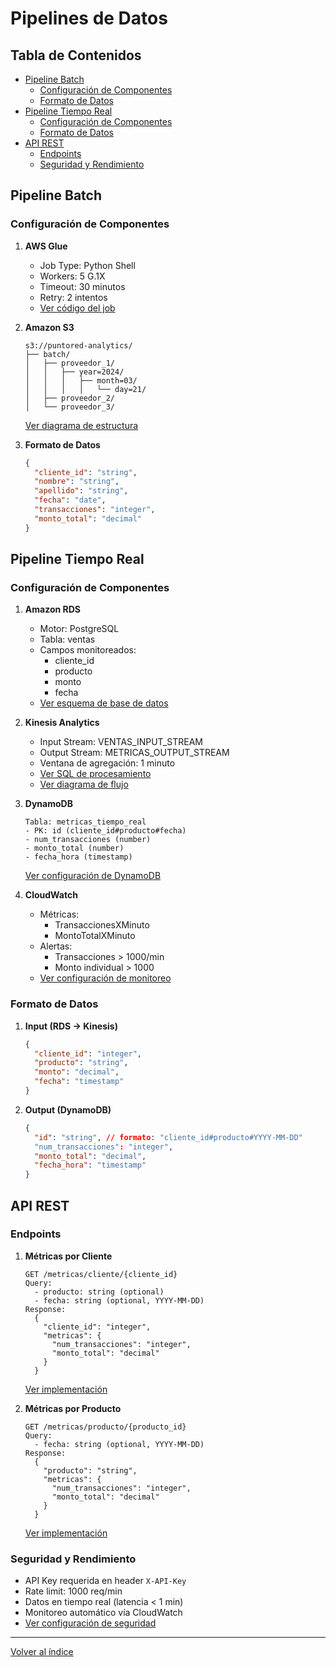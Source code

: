 # Pipelines de Datos

## Tabla de Contenidos
- [Pipeline Batch](#pipeline-batch)
  - [Configuración de Componentes](#configuración-de-componentes)
  - [Formato de Datos](#formato-de-datos)
- [Pipeline Tiempo Real](#pipeline-tiempo-real)
  - [Configuración de Componentes](#configuración-de-componentes-1)
  - [Formato de Datos](#formato-de-datos-1)
- [API REST](#api-rest)
  - [Endpoints](#endpoints)
  - [Seguridad y Rendimiento](#seguridad-y-rendimiento)

## Pipeline Batch

### Configuración de Componentes

1. **AWS Glue**
   - Job Type: Python Shell
   - Workers: 5 G.1X
   - Timeout: 30 minutos
   - Retry: 2 intentos
   - [Ver código del job](src/batch/glue_job.py)

2. **Amazon S3**
   ```
   s3://puntored-analytics/
   ├── batch/
   │   ├── proveedor_1/
   │   │   ├── year=2024/
   │   │   │   ├── month=03/
   │   │   │   │   └── day=21/
   │   ├── proveedor_2/
   │   └── proveedor_3/
   ```
   [Ver diagrama de estructura](diagrams/batch_pipeline.drawio)

3. **Formato de Datos**
   ```json
   {
     "cliente_id": "string",
     "nombre": "string",
     "apellido": "string",
     "fecha": "date",
     "transacciones": "integer",
     "monto_total": "decimal"
   }
   ```

## Pipeline Tiempo Real

### Configuración de Componentes

1. **Amazon RDS**
   - Motor: PostgreSQL
   - Tabla: ventas
   - Campos monitoreados:
     - cliente_id
     - producto
     - monto
     - fecha
   - [Ver esquema de base de datos](database/schema.md)

2. **Kinesis Analytics**
   - Input Stream: VENTAS_INPUT_STREAM
   - Output Stream: METRICAS_OUTPUT_STREAM
   - Ventana de agregación: 1 minuto
   - [Ver SQL de procesamiento](src/realtime/kinesis_analytics_app.sql)
   - [Ver diagrama de flujo](diagrams/realtime_pipeline.drawio)

3. **DynamoDB**
   ```
   Tabla: metricas_tiempo_real
   - PK: id (cliente_id#producto#fecha)
   - num_transacciones (number)
   - monto_total (number)
   - fecha_hora (timestamp)
   ```
   [Ver configuración de DynamoDB](aws/dynamodb.md)

4. **CloudWatch**
   - Métricas:
     - TransaccionesXMinuto
     - MontoTotalXMinuto
   - Alertas:
     - Transacciones > 1000/min
     - Monto individual > 1000
   - [Ver configuración de monitoreo](deployment.md#monitoreo)

### Formato de Datos

1. **Input (RDS → Kinesis)**
   ```json
   {
     "cliente_id": "integer",
     "producto": "string",
     "monto": "decimal",
     "fecha": "timestamp"
   }
   ```

2. **Output (DynamoDB)**
   ```json
   {
     "id": "string", // formato: "cliente_id#producto#YYYY-MM-DD"
     "num_transacciones": "integer",
     "monto_total": "decimal",
     "fecha_hora": "timestamp"
   }
   ```

## API REST

### Endpoints

1. **Métricas por Cliente**
   ```
   GET /metricas/cliente/{cliente_id}
   Query:
     - producto: string (optional)
     - fecha: string (optional, YYYY-MM-DD)
   Response:
     {
       "cliente_id": "integer",
       "metricas": {
         "num_transacciones": "integer",
         "monto_total": "decimal"
       }
     }
   ```
   [Ver implementación](src/api/main.py#L45)

2. **Métricas por Producto**
   ```
   GET /metricas/producto/{producto_id}
   Query:
     - fecha: string (optional, YYYY-MM-DD)
   Response:
     {
       "producto": "string",
       "metricas": {
         "num_transacciones": "integer",
         "monto_total": "decimal"
       }
     }
   ```
   [Ver implementación](src/api/main.py#L78)

### Seguridad y Rendimiento
- API Key requerida en header `X-API-Key`
- Rate limit: 1000 req/min
- Datos en tiempo real (latencia < 1 min)
- Monitoreo automático vía CloudWatch
- [Ver configuración de seguridad](api.md#seguridad)

---

[Volver al índice](README.md) 